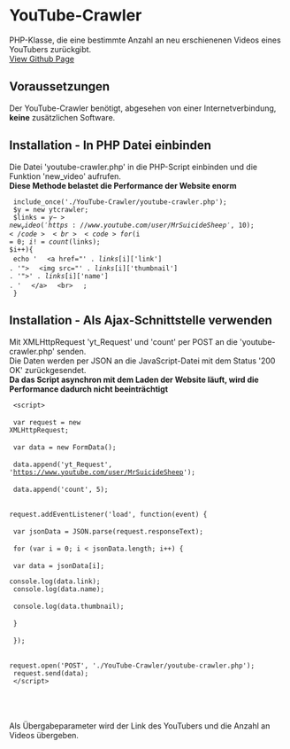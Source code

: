 # YouTube-Crawler
PHP-Klasse, die eine bestimmte Anzahl an neu erschienenen Videos eines YouTubers zurückgibt.
<br><a href="https://implod3.github.io/YouTube-Crawler" target="_blank"> View Github Page </a>

## Voraussetzungen

Der YouTube-Crawler benötigt, abgesehen von einer Internetverbindung, <b>keine</b> zusätzlichen Software.

## Installation - In PHP Datei einbinden

Die Datei 'youtube-crawler.php' in die PHP-Script einbinden und die Funktion 'new_video' aufrufen. <br>
<b> Diese Methode belastet die Performance der Website enorm </b>

<code> include_once('./YouTube-Crawler/youtube-crawler.php'); </code> <br>
<code> $y = new ytcrawler; </code> <br>
<code> $links = $y->new_video('https://www.youtube.com/user/MrSuicideSheep', 10); </code> <br>
<code> for($i = 0; $i != count($links); $i++){ </code> <br>
<code> echo ' </code>
<code> &lt;a href="' . $links[$i]['link'] . '"> </code>
<code> &lt;img src="' . $links[$i]['thumbnail'] . '"&gt;' . $links[$i]['name'] . ' </code>
<code> &lt;/a&gt; </code>
<code> &lt;br&gt; </code>
<code> ; </code>
<code> } </code>


## Installation - Als Ajax-Schnittstelle verwenden

Mit XMLHttpRequest 'yt_Request' und 'count' per POST an die 'youtube-crawler.php' senden. <br>
Die Daten werden per JSON an die JavaScript-Datei mit dem Status '200 OK' zurückgesendet.<br>
<b> Da das Script asynchron mit dem Laden der Website läuft, wird die Performance dadurch nicht beeinträchtigt </b>

<code> &lt;script&gt; </code> <br> <br>
<code> var request = new XMLHttpRequest; </code> <br> <br>
<code> var data = new FormData(); </code> <br>
<code> data.append('yt_Request', 'https://www.youtube.com/user/MrSuicideSheep'); </code> <br>
<code> data.append('count', 5); </code> <br> <br>
<code> request.addEventListener('load', function(event) { </code> <br> <br>
<code> var jsonData = JSON.parse(request.responseText); </code> <br> <br>
<code> for (var i = 0; i < jsonData.length; i++) { </code> <br> <br>
<code> var data = jsonData[i]; </code> <br>
<code> console.log(data.link); </code> <br>
<code> console.log(data.name); </code> <br>
<code> console.log(data.thumbnail); </code> <br> <br>
<code> } </code> <br> <br>
<code> }); </code> <br> <br>
<code> request.open('POST', './YouTube-Crawler/youtube-crawler.php'); </code> <br>
<code> request.send(data); </code> <br>
<code> &lt;/script&gt; </code> <br>


<br><br>
Als Übergabeparameter wird der Link des YouTubers und die Anzahl an Videos übergeben.
